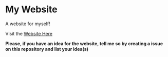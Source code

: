 
# My Website
A website for myself!

Visit the <a href="https://simplicity.github.io/website">Website Here</a>

**Please, if you have an idea for the website, tell me so by creating a issue on this repository and list your idea(s)**
